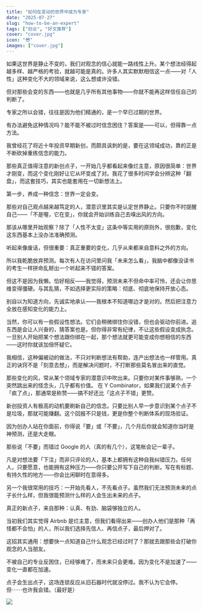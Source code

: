 ```yaml
---
title: "如何在变动的世界中成为专家"
date: "2025-07-27"
slug: "how-to-be-an-expert"
tags: ["创业", "好文推荐"]
cover: "cover.jpg"
icon: "😎"
images: ["cover.jpg"]
---
```

如果这世界是静止不变的，我们对观念的信心就能一路线性上升。某个想法经得起越多样、越严格的考验，就越可能是真的。许多人其实默默相信这一点——对「人性」这种变化不大的领域来说，这么想或许没错。



但对那些会变的东西——也就是几乎所有其他事物——你就不能再这样信任自己的判断了。



专家之所以会错，往往是因为他们精通的，是一个早已过期的世界。



有办法避免这种情况吗？能不能不被过时信念困住？答案是——可以，但得靠一点方法。



我曾经花了将近十年投资早期新创，而颇具讽刺的是，要在这领域成功，靠的正是不断砍掉重练信念的能力。



那些真正值得注意的新创点子，一开始几乎都看起来像烂主意，原因很简单：世界才刚变，而这个变化刚好让它从坏变成了对。我花了很多时间学会分辨这种「翻盘」，而这套技巧，其实也能套用在一切新想法上。



第一步，养成一种信念：世界一定会变。



那些对自己观点越来越笃定的人，潜意识里其实是认定世界静止。只要你不时提醒自己——「不是喔，它在变」，你就会开始训练自己去嗅出风的方向。



那该从哪里开始观察？除了「人性不太变」这条中等实用的原则外，很抱歉，变化这东西基本上没办法准确预测。



听起来像废话，但很重要：真正重要的变化，几乎从来都来自意料之外的方向。



所以我乾脆放弃预测。每次有人在访问里问我「未来怎么看」，我脑中都像没读书的考生一样拼命乱掰出一个听起来不错的答案。



但这不是因为我懒。恰好相反——我觉得，预测未来不但命中率可怜，还会让你思维变得僵硬。与其乱猜，不如选择更实际的策略：彻底、彻底地保持开放心态。



别自以为知道方向，先诚实地承认——我根本不知道哪边才是对的。然后把注意力全放在感知变化的能力上。



当然，你可以有一些假设性想法。它们会稍微绑住你没错，但也会驱动你前进。追东西是会让人兴奋的，猜答案也是。但你得非常有纪律，不让这些假设变成执念。
一旦别人开始把某个想法跟你绑在一起，那个想法就更可能变成你想相信的东西——这时你就该加倍怀疑它。



我相信，这种偏被动的做法，不只对判断想法有帮助，连产出想法也一样管用。真正的诀窍不是「刻意去想」，而是解决问题时，不打断那些莫名冒出来的直觉。



那些变化的风，常从某个领域专家的潜意识中吹出来。只要你对某件事够熟，一个突然跳出来的怪念头，几乎都有价值。
在 Y Combinator，如果我们说某个点子「疯了点」，那通常是称赞——搞不好还比「这点子不错」更赞。



新创投资人有极高的动机要刷新自己的信念。只要比别人早一步意识到某个点子不是垃圾，那就可能赚翻。这个回报不只是钱，更是你整个判断体系的现场验证。



因为创办人站在你面前，你得说「要」或「不要」，几个月后你就会知道你当时是神预测，还是大走眼。



那些说「不要」而错过 Google 的人（真的有几个），这笔帐会记一辈子。



凡是对想法要「下注」而非只评论的人，基本上都拥有这种自我纠错压力。任何人，只要愿意，也能拥有这种压力——你只要公开写下自己的判断。写在有标题、有持久性的地方——你会比闲聊时在意得多。



另一个我很常用的技巧：一开始先看人，不先看点子。虽然我们无法预测未来的点子长什么样，但我很能预测什么样的人会生出未来的点子。



真正的新点子，来自那种：认真、有劲、脑袋够独立的人。



当初我们其实觉得 Airbnb 是烂主意，但我们看得出来——创办人他们是那种「再怪都不会怕」的人，所以我们选择先信人、再信点子，最后押对了。



这招其实通用：想要快一点知道自己什么观念已经过时了？那就去跟那些会打破你观念的人当朋友。



不被自己的专业反困住，已经够难了，而未来只会更难。因为变化不是加速了——变化一直都在加速。



点子会生出点子，这场连锁反应从旧石器时代就没停过。我不认为它会停。
但⋯⋯也许我会错。（最好是）




![](https://prod-files-secure.s3.us-west-2.amazonaws.com/112d0858-5090-4d34-a606-b75eb8d65fd2/46476355-9cf3-4e99-9b7a-3531bc426380/1000202064.png?X-Amz-Algorithm=AWS4-HMAC-SHA256&X-Amz-Content-Sha256=UNSIGNED-PAYLOAD&X-Amz-Credential=ASIAZI2LB466QLS7IBQ6%2F20251007%2Fus-west-2%2Fs3%2Faws4_request&X-Amz-Date=20251007T221229Z&X-Amz-Expires=3600&X-Amz-Security-Token=IQoJb3JpZ2luX2VjEBYaCXVzLXdlc3QtMiJHMEUCIQC754AfL21f%2BkeujAJP%2BcF8ML%2FBa4%2BDLXWZ%2F28V2eS%2BZgIgQr%2BQOF%2FdfMqaH5ARSi8xWs5ri%2B2jc9HPCta4CmGotTQqiAQIr%2F%2F%2F%2F%2F%2F%2F%2F%2F%2F%2FARAAGgw2Mzc0MjMxODM4MDUiDBnYwhCsHOuAbI2J5ircA1tdYpd52bAWAitHWxHhmkhZlYEQxKKs2%2F4TVXFkzvwX8Gvw0e88T0UE3Cxg7gIvywc0q9Mfi%2BfpXvbf6IdA41hoM5mcdSfVwlroK4zWDbWGgeMiwJ0YMDYF7Si%2FuSpLfj%2FFgo33Rimox7FwbcYUhDZnowEO3ZeiVpJgmVhpT1wNqX%2Bn7TKxWLFwGuvT0zOGOuDaGqYGY0%2FjPvJsqAygU4OQ2MsDBzL3KJLfrbGpVA86VMBlwtV1Vge58LC7v1cpJuMami30TmcRzjKrgHyPyopAkPzg9MnHjFjsYLBGhVc97La8NTOj19c5Mf8%2FjhHT1d9WsjEnXGmU0Igmp7RqnfXWZ6SVhcfHqV3dhn%2FEid7x7JWj%2B5IbTSldnm2edwFvx7JmgG4S5br1DFyF%2BACQSlEBAy%2BxVxrmCi%2FYc%2Bt61GvJquTt%2BTNdVedxwJK2SFC4j18rR8iN3%2BEBMC%2BRmEgQk1qntqwhxmqjtD0MlRHpHPZSu7Y38IeHerzbu0H4WDlJhlgOQN1XAAXqo1ZeETZc%2FCNBknPur%2BsgokOC2TO8e5YyuuKVBjQ56IgEQinUcrfpyH9NPQ2jiiwpMbbqqwiF5Z8X4z8d1D1dL5zkCOvifxch3UU0GRiCxHR%2BVf%2FVMJuOlscGOqUBcLRn0Bt3MEmduQcZr8Fft9eAEu8wVbeN4qKnh4WTCKtw3D3UmEFF8JP4xCFVOSkAOD3lezocnEeF9xFzVk1HN3B%2B%2BRXLlNJWw2evreKEWdXP8zO%2FPQNc0%2BQ9WuaGSwv5LgQ2ug4JztWOZqcNgG042zUyEEUhYUrGVzqsR6BVH0y5zcFH9SqknIQSFtmHdqAcu%2F9ut%2BI%2FYBRgqcQp3WCW9VT%2FkuEf&X-Amz-Signature=15f0be670227b8d43f695e9ea446cffd63b833584fd65e4b6cbe63a6868b2937&X-Amz-SignedHeaders=host&x-amz-checksum-mode=ENABLED&x-id=GetObject)

